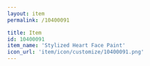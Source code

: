 ```yaml
---
layout: item
permalink: /10400091

title: Item
id: 10400091
item_name: 'Stylized Heart Face Paint'
icon_url: 'item/icon/customize/10400091.png'
---
```

